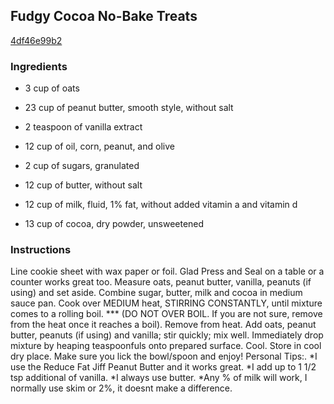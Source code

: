 ## Fudgy Cocoa No-Bake Treats

[4df46e99b2](http://www.food.com/recipe/fudgy-cocoa-no-bake-treats-463058)

### Ingredients

 - 3 cup of oats

 - 23 cup of peanut butter, smooth style, without salt

 - 2 teaspoon of vanilla extract

 - 12 cup of oil, corn, peanut, and olive

 - 2 cup of sugars, granulated

 - 12 cup of butter, without salt

 - 12 cup of milk, fluid, 1% fat, without added vitamin a and vitamin d

 - 13 cup of cocoa, dry powder, unsweetened

### Instructions

Line cookie sheet with wax paper or foil. Glad Press and Seal on a table or a counter works great too. Measure oats, peanut butter, vanilla, peanuts (if using) and set aside. Combine sugar, butter, milk and cocoa in medium sauce pan. Cook over MEDIUM heat, STIRRING CONSTANTLY, until mixture comes to a rolling boil. *** (DO NOT OVER BOIL. If you are not sure, remove from the heat once it reaches a boil). Remove from heat. Add oats, peanut butter, peanuts (if using) and vanilla; stir quickly; mix well. Immediately drop mixture by heaping teaspoonfuls onto prepared surface. Cool. Store in cool dry place. Make sure you lick the bowl/spoon and enjoy! Personal Tips:. *I use the Reduce Fat Jiff Peanut Butter and it works great. *I add up to 1 1/2 tsp additional of vanilla. *I always use butter. *Any % of milk will work, I normally use skim or 2%, it doesnt make a difference.